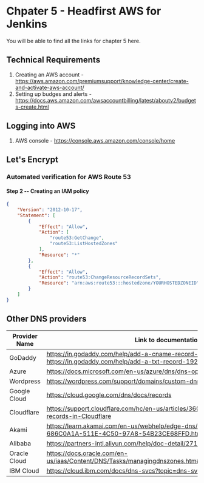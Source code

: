 # Chpater 5 - Headfirst AWS for Jenkins

You will be able to find all the links for chapter 5 here. 

## Technical Requirements

1. Creating an AWS account - https://aws.amazon.com/premiumsupport/knowledge-center/create-and-activate-aws-account/
2. Setting up budges and alerts - https://docs.aws.amazon.com/awsaccountbilling/latest/aboutv2/budgets-create.html 

## Logging into AWS

1. AWS console - https://console.aws.amazon.com/console/home 

## Let's Encrypt

### Automated verification for AWS Route 53

#### Step 2 -- Creating an IAM policy

```json
{
    "Version": "2012-10-17",
    "Statement": [
        {
            "Effect": "Allow",
            "Action": [
                "route53:GetChange",
                "route53:ListHostedZones"
            ],
            "Resource": "*"
        },
        {
            "Effect": "Allow",
            "Action": "route53:ChangeResourceRecordSets",
            "Resource": "arn:aws:route53:::hostedzone/YOURHOSTEDZONEID"
        }
    ]
}
```

## Other DNS providers

|Provider Name|Link to documentation|
|-------------|---------------------|
|GoDaddy      |https://in.godaddy.com/help/add-a-cname-record-19236; https://in.godaddy.com/help/add-a-txt-record-19232|
|Azure        |https://docs.microsoft.com/en-us/azure/dns/dns-operations-recordsets-portal|
|Wordpress    |https://wordpress.com/support/domains/custom-dns/|
|Google Cloud |https://cloud.google.com/dns/docs/records|
|Cloudflare   |https://support.cloudflare.com/hc/en-us/articles/360019093151-Managing-DNS-records-in-Cloudflare|
|Akami        |https://learn.akamai.com/en-us/webhelp/edge-dns/edge-dns-user-guide/GUID-686C0A1A-511E-4C50-97A8-54B23CE68FFD.html|
|Alibaba      |https://partners-intl.aliyun.com/help/doc-detail/27144.htm|
|Oracle Cloud |https://docs.oracle.com/en-us/iaas/Content/DNS/Tasks/managingdnszones.htm#Managing_DNS_Service_Zones|
|IBM Cloud    |https://cloud.ibm.com/docs/dns-svcs?topic=dns-svcs-managing-dns-records|

